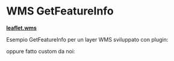 # WMS GetFeatureInfo

[**leaflet.wms**](https://github.com/heigeo/leaflet.wms)

Esempio GetFeatureInfo per un layer WMS sviluppato con plugin:

<getfeatureinfo-plugin></getfeatureinfo-plugin>

oppure fatto custom da noi:

<getfeatureinfo></getfeatureinfo>